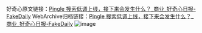好奇心原文链接：[Pingle 搜索低调上线，接下来会发生什么？_商业_好奇心日报-FakeDaily](https://www.qdaily.com/articles/7998.html)
WebArchive归档链接：[Pingle 搜索低调上线，接下来会发生什么？_商业_好奇心日报-FakeDaily](http://web.archive.org/web/20190623173205/https://www.qdaily.com/articles/7998.html)
![image](http://ww3.sinaimg.cn/large/007d5XDply1g3x11m66ktj30u03ev1kx)